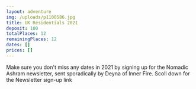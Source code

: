 ```yaml
---
layout: adventure
img: /uploads/p1100586.jpg
title: UK Residentials 2021
deposit: 100
totalPlaces: 12
remainingPlaces: 12
dates: []
prices: []
---
```

Make sure you don't miss any dates in 2021 by signing up for the Nomadic Ashram newsletter, sent sporadically by Deyna of Inner Fire. Scoll down for the Newsletter sign-up link